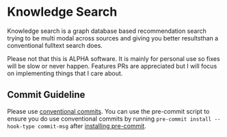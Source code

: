 # Knowledge Search

Knowledge search is a graph database based recommendation search trying to be
multi modal across sources and giving you better resultsthan a conventional
fulltext search does.

Please not that this is ALPHA software. It is mainly for personal use
so fixes will be slow or never happen. Features PRs are appreciated but I will
focus on implementing things that I care about.

## Commit Guideline

Please use [conventional commits](https://www.conventionalcommits.org). You can use the pre-commit script to ensure you
do use conventional commits by running `pre-commit install --hook-type commit-msg`
after [installing pre-commit](https://pre-commit.com/#install).
